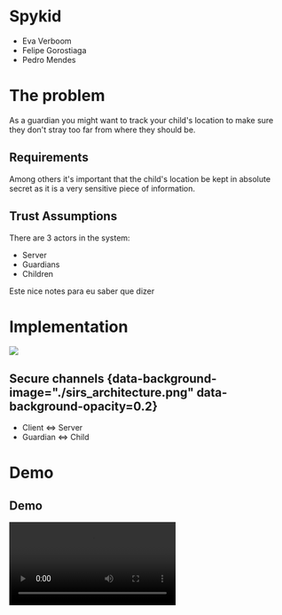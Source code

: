 # Spykid

- Eva Verboom
- Felipe Gorostiaga
- Pedro Mendes

# The problem

As a guardian you might want to track your child's location to make sure they
don't stray too far from where they should be.

## Requirements

Among others it's important that the child's location be kept in absolute secret
as it is a very sensitive piece of information.

## Trust Assumptions

There are 3 actors in the system:

- Server
- Guardians
- Children

<div class="notes">
Este nice notes para eu saber que dizer
</div>

# Implementation

![](./sirs_architecture.png)

## Secure channels {data-background-image="./sirs_architecture.png" data-background-opacity=0.2}

- Client ⇔ Server
- Guardian ⇔ Child


# Demo

## Demo

<video data-autoplay src="sirs_demo.mp4"></video>
